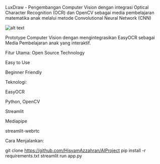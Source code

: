 LuxDraw - Pengembangan Computer Vision dengan integrasi Optical Character Recognition (OCR) dan OpenCV sebagai media pembelajaran matematika anak melalui metode Convolutional Neural Network (CNN)

![alt text](<Poster Project AI.jpg>)

Prototype Computer Vision dengan mengintegrasikan EasyOCR sebagai Media Pembelajaran anak yang interaktif.

Fitur Utama:
Open Source Technology

Easy to Use

Beginner Friendly

Teknologi:

EasyOCR

Python, OpenCV

Streamlit

Mediapipe

streamlit-webrtc

Cara Menjalankan:

git clone https://github.com/HisyamAzzahran/AIProject
pip install -r requirements.txt
streamlit run app.py